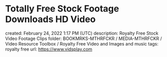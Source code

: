# Totally Free Stock Footage Downloads HD Video

created: February 24, 2022 1:17 PM (UTC)
description: Royalty Free Stock Video Footage Clips
folder: BOOKMRKS-MTHRFCKR / MEDIA-MTHRFCKR / Video Resource Toolbox / Royalty Free Video and Images and music
tags: royalty free
url: https://www.vidsplay.com